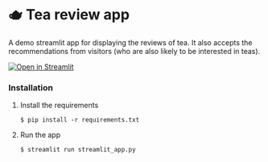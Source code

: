 # 🫖 Tea review app

A demo streamlit app for displaying the reviews of tea. 
It also accepts the recommendations from visitors (who are also likely to be interested in teas).

[![Open in Streamlit](https://static.streamlit.io/badges/streamlit_badge_black_white.svg)](https://support-tickets-template.streamlit.app/)

### Installation

1. Install the requirements

   ```
   $ pip install -r requirements.txt
   ```

2. Run the app

   ```
   $ streamlit run streamlit_app.py
   ```
